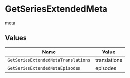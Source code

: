 # GetSeriesExtendedMeta

meta


## Values

| Name                                | Value                               |
| ----------------------------------- | ----------------------------------- |
| `GetSeriesExtendedMetaTranslations` | translations                        |
| `GetSeriesExtendedMetaEpisodes`     | episodes                            |